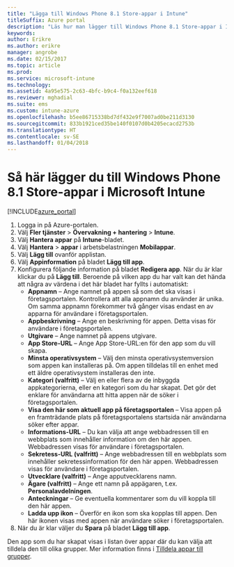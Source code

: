 ```yaml
---
title: "Lägga till Windows Phone 8.1 Store-appar i Intune"
titleSuffix: Azure portal
description: "Läs hur man lägger till Windows Phone 8.1 Store-appar i Intune.”"
keywords: 
author: Erikre
ms.author: erikre
manager: angrobe
ms.date: 02/15/2017
ms.topic: article
ms.prod: 
ms.service: microsoft-intune
ms.technology: 
ms.assetid: 4a95e575-2c63-4bfc-b9c4-f0a132eef618
ms.reviewer: mghadial
ms.suite: ems
ms.custom: intune-azure
ms.openlocfilehash: b5ee86715338bd7df432e9f7007ad0be211d3130
ms.sourcegitcommit: 833b1921ced35be140f0107d0b4205ecacd2753b
ms.translationtype: HT
ms.contentlocale: sv-SE
ms.lasthandoff: 01/04/2018
---
```

# <a name="how-to-add-windows-phone-81-store-apps-to-microsoft-intune"></a>Så här lägger du till Windows Phone 8.1 Store-appar i Microsoft Intune

[!INCLUDE[azure_portal](./includes/azure_portal.md)]


1. Logga in på Azure-portalen.
2. Välj **Fler tjänster** > **Övervakning + hantering** > **Intune**.
3. Välj **Hantera appar** på **Intune**-bladet.
4. Välj **Hantera** > **appar** i arbetsbelastningen **Mobilappar**.
5. Välj **Lägg till** ovanför applistan.
6. Välj **Appinformation** på bladet **Lägg till app**.
7. Konfigurera följande information på bladet **Redigera app**. När du är klar klickar du på **Lägg till**. Beroende på vilken app du har valt kan det hända att några av värdena i det här bladet har fyllts i automatiskt:
    - **Appnamn** – Ange namnet på appen så som det ska visas i företagsportalen. Kontrollera att alla appnamn du använder är unika. Om samma appnamn förekommer två gånger visas endast en av apparna för användare i företagsportalen.
    - **Appbeskrivning** – Ange en beskrivning för appen. Detta visas för användare i företagsportalen.
    - **Utgivare** – Ange namnet på appens utgivare.
    - **App Store-URL** – Ange App Store-URL:en för den app som du vill skapa.
    - **Minsta operativsystem** – Välj den minsta operativsystemversion som appen kan installeras på. Om appen tilldelas till en enhet med ett äldre operativsystem installeras den inte.
    - **Kategori (valfritt)** – Välj en eller flera av de inbyggda appkategorierna, eller en kategori som du har skapat. Det gör det enklare för användarna att hitta appen när de söker i företagsportalen.
    - **Visa den här som aktuell app på företagsportalen** – Visa appen på en framträdande plats på företagsportalens startsida när användarna söker efter appar.
    - **Informations-URL** – Du kan välja att ange webbadressen till en webbplats som innehåller information om den här appen. Webbadressen visas för användare i företagsportalen.
    - **Sekretess-URL (valfritt)** – Ange webbadressen till en webbplats som innehåller sekretessinformation för den här appen. Webbadressen visas för användare i företagsportalen.
    - **Utvecklare (valfritt)** – Ange apputvecklarens namn.
    - **Ägare (valfritt)** – Ange ett namn på appägaren, t.ex. **Personalavdelningen**.
    - **Anteckningar** – Ge eventuella kommentarer som du vill koppla till den här appen.
    - **Ladda upp ikon** – Överför en ikon som ska kopplas till appen. Den här ikonen visas med appen när användare söker i företagsportalen.
8. När du är klar väljer du **Spara** på bladet **Lägg till app**.

Den app som du har skapat visas i listan över appar där du kan välja att tilldela den till olika grupper. Mer information finns i [Tilldela appar till grupper](apps-deploy.md).